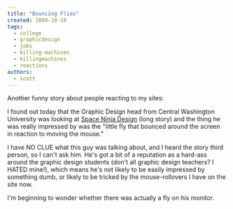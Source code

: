 ```yaml
---
title: "Bouncing Flies"
created: 2000-10-18
tags: 
  - college
  - graphicdesign
  - jobs
  - killing-machines
  - killingmachines
  - reactions
authors: 
  - scott
---
```


Another funny story about people reacting to my sites:

I found out today that the Graphic Design head from Central Washington University was looking at [Space Ninja Design](http://spaceninja.local/site-archives/spaceninja/v2/) (long story) and the thing he was really impressed by was the "little fly that bounced around the screen in reaction to moving the mouse."

I have NO CLUE what this guy was talking about, and I heard the story third person, so I can't ask him. He's got a bit of a reputation as a hard-ass around the graphic design students (don't all graphic design teachers? I HATED mine!), which means he's not likely to be easily impressed by something dumb, or likely to be tricked by the mouse-rollovers I have on the site now.

I'm beginning to wonder whether there was actually a fly on his monitor.
